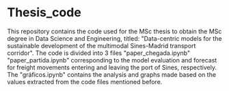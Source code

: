 # Thesis_code
This repository contains the code used for the MSc thesis to obtain the MSc degree in Data Science and Engineering, titled: "Data-centric models for the sustainable development of the multimodal Sines-Madrid transport corridor".
The code is divided into 3 files "paper_chegada.ipynb" "paper_partida.ipynb" corresponding to the model evaluation and forecast for freight movements entering and leaving the port of Sines, respectively.
The "gráficos.ipynb" contains the analysis and graphs made based on the values extracted from the code files mentioned before.
